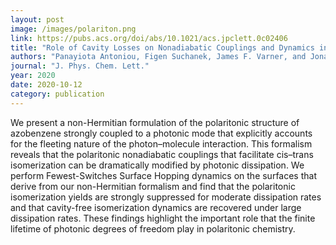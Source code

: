 ```yaml
---
layout: post
image: /images/polariton.png
link: https://pubs.acs.org/doi/abs/10.1021/acs.jpclett.0c02406
title: "Role of Cavity Losses on Nonadiabatic Couplings and Dynamics in Polaritonic Chemistry" 
authors: "Panayiota Antoniou, Figen Suchanek, James F. Varner, and Jonathan J. Foley IV" 
journal: "J. Phys. Chem. Lett."
year: 2020
date: 2020-10-12
category: publication
---
```

We present a non-Hermitian formulation of the polaritonic structure of azobenzene strongly 
coupled to a photonic mode that explicitly accounts for the fleeting nature of the 
photon–molecule interaction. This formalism reveals that the polaritonic nonadiabatic 
couplings that facilitate cis–trans isomerization can be dramatically modified by photonic 
dissipation. We perform Fewest-Switches Surface Hopping dynamics on the surfaces that derive 
from our non-Hermitian formalism and find that the polaritonic isomerization yields are strongly 
suppressed for moderate dissipation rates and that cavity-free isomerization dynamics are recovered 
under large dissipation rates. These findings highlight the important role that the finite lifetime 
of photonic degrees of freedom play in polaritonic chemistry.
